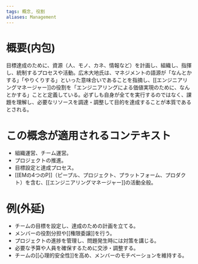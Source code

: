 ```yaml
---
tags: 概念, 役割
aliases: Management
---
```


# 概要(内包)

目標達成のために、資源（人、モノ、カネ、情報など）を計画し、組織し、指揮し、統制するプロセスや活動。広木大地氏は、マネジメントの語源が「なんとかする」「やりくりする」といった意味合いであることを指摘し、[[エンジニアリングマネージャー]]の役割を「エンジニアリングによる価値実現のために、なんとかする」ことと定義している。必ずしも自身が全てを実行するのではなく、課題を理解し、必要なリソースを調達・調整して目的を達成することが本質であるとされる。

# この概念が適用されるコンテキスト

- 組織運営、チーム運営。
- プロジェクトの推進。
- 目標設定と達成プロセス。
- [[EMの4つのP]]（ピープル、プロジェクト、プラットフォーム、プロダクト）を含む、[[エンジニアリングマネージャー]]の活動全般。

# 例(外延)

- チームの目標を設定し、達成のための計画を立てる。
- メンバーの役割分担や[[権限委譲]]を行う。
- プロジェクトの進捗を管理し、問題発生時には対策を講じる。
- 必要な予算や人員を確保するために交渉・調整する。
- チームの[[心理的安全性]]を高め、メンバーのモチベーションを維持する。
